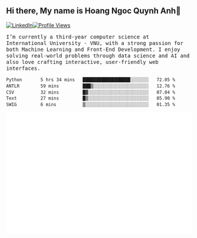 ## Hi there, My name is Hoang Ngoc Quynh Anh👋

[![LinkedIn](https://img.shields.io/badge/LinkedIn-0077B5?style=flat&logo=linkedin&logoColor=white)](https://www.linkedin.com/in/quynhanh572004/)[![Profile Views](https://komarev.com/ghpvc/?username=Greekatz&color=blue&style=flat-square)](https://github.com/quynhanhhoang572004)  

<samp> I’m currently a third-year computer science at International University - VNU, with a strong passion for both Machine Learning and Front-End Development. I enjoy solving real-world problems through data science and AI and also love crafting interactive, user-friendly web interfaces.<samp> 




<!--START_SECTION:waka-->

```txt
Python       5 hrs 34 mins   ██████████████████░░░░░░░   72.05 %
ANTLR        59 mins         ███▒░░░░░░░░░░░░░░░░░░░░░   12.76 %
CSV          32 mins         █▓░░░░░░░░░░░░░░░░░░░░░░░   07.04 %
Text         27 mins         █▒░░░░░░░░░░░░░░░░░░░░░░░   05.90 %
SWIG         6 mins          ▒░░░░░░░░░░░░░░░░░░░░░░░░   01.35 %
```

<!--END_SECTION:waka-->

![Full-year Contribution Calendar](https://github.com/quynhanhhoang572004/quynhanhhoang572004/blob/main/metrics.plugin.isocalendar.fullyear.svg)

